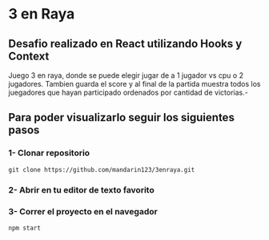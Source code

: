 # 3 en Raya

## Desafio realizado en React utilizando Hooks y Context

Juego 3 en raya, donde se puede elegir jugar de a 1 jugador vs cpu o 2 jugadores. Tambien guarda el score y al final de la partida muestra todos los juegadores que hayan participado ordenados por cantidad de victorias.-

## Para poder visualizarlo seguir los siguientes pasos

### 1- Clonar repositorio

```
git clone https://github.com/mandarin123/3enraya.git
```

### 2- Abrir en tu editor de texto favorito


### 3- Correr el proyecto en el navegador

```
npm start
```



